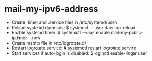 # mail-my-ipv6-address
 
- Create .timer and .service files in /etc/systemd/user/
- Reload systemd daemons: $ systemctl --user daemon-reload
- Enable systemd timer: $ systemctl --user enable mail-my-public-ip.timer --now
- Create msmtp file in /etc/logrotate.d/
- Restart logrotate.service: # systemctl restart logrotate.service
- Start services if auto-login is disabled: $ loginctl enable-linger user